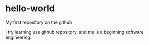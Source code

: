 # hello-world
My first repository on the github

I try learning use github repository, and me is a beginning software engineering.
